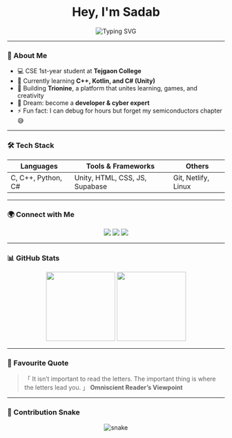 <h1 align="center">Hey, I'm Sadab</h1>

<p align="center">
  <img src="https://readme-typing-svg.demolab.com?font=Fira+Code&pause=1000&color=36BCF7&center=true&vCenter=true&width=500&lines=Developer+in+Progress...;CSE+Student+%7C+Game+%26+App+Dev+Enthusiast;Building+Trionine+%F0%9F%92%BB" alt="Typing SVG" />
</p>

---

### 🧠 About Me
- 💻 CSE 1st-year student at **Tejgaon College**  
- 🌱 Currently learning **C++, Kotlin, and C# (Unity)**  
- 🧩 Building **Trionine**, a platform that unites learning, games, and creativity  
- 💭 Dream: become a **developer & cyber expert**  
- ⚡ Fun fact: I can debug for hours but forget my semiconductors chapter 😅  

---

### 🛠️ Tech Stack
| Languages | Tools & Frameworks | Others |
|------------|--------------------|---------|
| C, C++, Python, C# | Unity, HTML, CSS, JS, Supabase | Git, Netlify, Linux |

---

### 🌍 Connect with Me
<p align="center">
  <a href="https://github.com/sadabx" target="_blank"><img src="https://img.shields.io/badge/GitHub-181717?style=for-the-badge&logo=github&logoColor=white"></a>
  <a href="mailto:sadabsiperkhan@gmail.com"><img src="https://img.shields.io/badge/Email-D14836?style=for-the-badge&logo=gmail&logoColor=white"></a>
  <a href="https://linkedin.com/in/sadabsiperkhan"><img src="https://img.shields.io/badge/LinkedIn-0A66C2?style=for-the-badge&logo=linkedin&logoColor=white"></a>
</p>

---

### 📊 GitHub Stats
<p align="center">
  <img src="https://github-readme-stats.vercel.app/api?username=sadabx&show_icons=true&theme=tokyonight" height="160px"/>
  <img src="https://github-readme-streak-stats.herokuapp.com/?user=sadabx&theme=tokyonight" height="160px"/>
</p>

---

### 📖 Favourite Quote
> 「 It isn’t important to read the letters. The important thing is where the letters lead you. 」 
> **Omniscient Reader’s Viewpoint**

---

### 🐍 Contribution Snake
<p align="center">
  <img src="https://raw.githubusercontent.com/sadabsiperkhan/sadabx/output/github-contribution-grid-snake.svg" alt="snake" />
</p>
